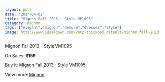 ```yaml
---
layout: post
date: '2017-04-02'
title: "Mignon Fall 2013 - Style VM1095"
category: Mignon
tags: ["elegant","mignon","demure","dresses","style"]
image: http://www.idealgown.com/2602-thickbox_default/mignon-fall-2013-style-vm1095.jpg
---
```

Mignon Fall 2013 - Style VM1095

On Sales: **$159**
<a href="https://www.idealgown.com/en/mignon/1251-mignon-fall-2013-style-vm1095.html"><amp-img layout="responsive" width="600" height="600" src="//www.idealgown.com/2602-thickbox_default/mignon-fall-2013-style-vm1095.jpg" alt="Mignon Fall 2013 - Style VM1095 0" /></a>
<a href="https://www.idealgown.com/en/mignon/1251-mignon-fall-2013-style-vm1095.html"><amp-img layout="responsive" width="600" height="600" src="//www.idealgown.com/2603-thickbox_default/mignon-fall-2013-style-vm1095.jpg" alt="Mignon Fall 2013 - Style VM1095 1" /></a>

Buy it: [Mignon Fall 2013 - Style VM1095](https://www.idealgown.com/en/mignon/1251-mignon-fall-2013-style-vm1095.html "Mignon Fall 2013 - Style VM1095")

View more: [Mignon](https://www.idealgown.com/en/17-mignon "Mignon")